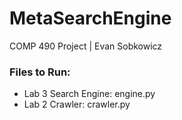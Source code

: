 # MetaSearchEngine
COMP 490 Project  |  Evan Sobkowicz

### Files to Run:

* Lab 3 Search Engine: engine.py
* Lab 2 Crawler: crawler.py
